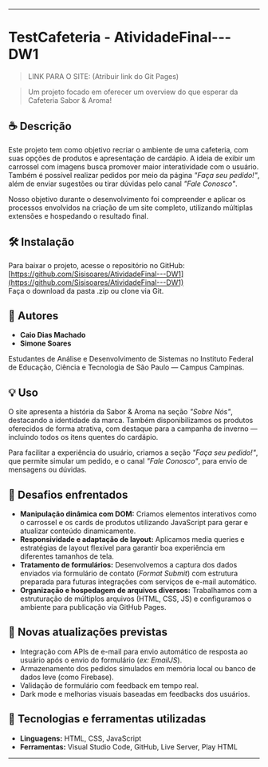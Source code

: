 
---

# TestCafeteria - AtividadeFinal---DW1

> LINK PARA O SITE: (Atribuir link do Git Pages) 

> Um projeto focado em oferecer um overview do que esperar da Cafeteria Sabor & Aroma!  

## ☕ Descrição

Este projeto tem como objetivo recriar o ambiente de uma cafeteria, com suas opções de produtos e apresentação de cardápio. A ideia de exibir um carrossel com imagens busca promover maior interatividade com o usuário. Também é possível realizar pedidos por meio da página *"Faça seu pedido!"*, além de enviar sugestões ou tirar dúvidas pelo canal *"Fale Conosco"*.  

Nosso objetivo durante o desenvolvimento foi compreender e aplicar os processos envolvidos na criação de um site completo, utilizando múltiplas extensões e hospedando o resultado final.

## 🛠️ Instalação

Para baixar o projeto, acesse o repositório no GitHub:  
[https://github.com/Sisisoares/AtividadeFinal---DW1](https://github.com/Sisisoares/AtividadeFinal---DW1)  
Faça o download da pasta .zip ou clone via Git.

## 👥 Autores

- **Caio Dias Machado**  
- **Simone Soares**

Estudantes de Análise e Desenvolvimento de Sistemas no Instituto Federal de Educação, Ciência e Tecnologia de São Paulo — Campus Campinas.

## 💡 Uso

O site apresenta a história da Sabor & Aroma na seção *"Sobre Nós"*, destacando a identidade da marca. Também disponibilizamos os produtos oferecidos de forma atrativa, com destaque para a campanha de inverno — incluindo todos os itens quentes do cardápio.

Para facilitar a experiência do usuário, criamos a seção *"Faça seu pedido!"*, que permite simular um pedido, e o canal *"Fale Conosco"*, para envio de mensagens ou dúvidas.

## 🚧 Desafios enfrentados

- **Manipulação dinâmica com DOM:** Criamos elementos interativos como o carrossel e os cards de produtos utilizando JavaScript para gerar e atualizar conteúdo dinamicamente.
- **Responsividade e adaptação de layout:** Aplicamos media queries e estratégias de layout flexível para garantir boa experiência em diferentes tamanhos de tela.
- **Tratamento de formulários:** Desenvolvemos a captura dos dados enviados via formulário de contato (*Format Submit*) com estrutura preparada para futuras integrações com serviços de e-mail automático.
- **Organização e hospedagem de arquivos diversos:** Trabalhamos com a estruturação de múltiplos arquivos (HTML, CSS, JS) e configuramos o ambiente para publicação via GitHub Pages.

## 🔄 Novas atualizações previstas

- Integração com APIs de e-mail para envio automático de resposta ao usuário após o envio do formulário (*ex: EmailJS*).
- Armazenamento dos pedidos simulados em memória local ou banco de dados leve (como Firebase).
- Validação de formulário com feedback em tempo real.
- Dark mode e melhorias visuais baseadas em feedbacks dos usuários.

## 🧰 Tecnologias e ferramentas utilizadas

- **Linguagens:** HTML, CSS, JavaScript  
- **Ferramentas:** Visual Studio Code, GitHub, Live Server, Play HTML  

---
